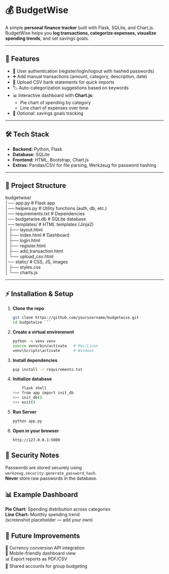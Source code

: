 # 💰 BudgetWise
A simple **personal finance tracker** built with Flask, SQLite, and Chart.js.  
BudgetWise helps you **log transactions, categorize expenses, visualize spending trends**, and set savings goals.  

---

## 🚀 Features
- 🔐 User authentication (register/login/logout with hashed passwords)  
- ➕ Add manual transactions (amount, category, description, date)  
- 📂 Upload CSV bank statements for quick imports  
- 🏷️ Auto-categorization suggestions based on keywords  
- 📊 Interactive dashboard with **Chart.js**:
  - Pie chart of spending by category  
  - Line chart of expenses over time  
- 🎯 Optional: savings goals tracking  

---

## 🛠️ Tech Stack
- **Backend:** Python, Flask  
- **Database:** SQLite  
- **Frontend:** HTML, Bootstrap, Chart.js  
- **Extras:** Pandas/CSV for file parsing, Werkzeug for password hashing  

---

## 📂 Project Structure
budgetwise/  
│── app.py # Flask app  
│── helpers.py # Utility functions (auth, db, etc.)  
│── requirements.txt # Dependencies  
│── budgetwise.db # SQLite database  
│── templates/ # HTML templates (Jinja2)  
│ ├── layout.html  
│ ├── index.html # Dashboard  
│ ├── login.html  
│ ├── register.html  
│ ├── add_transaction.html  
│ └── upload_csv.html  
│── static/ # CSS, JS, images  
│ ├── styles.css  
│ └── charts.js  

---

## ⚡ Installation & Setup  
1. **Clone the repo**  
   ```bash
   git clone https://github.com/yourusername/budgetwise.git
   cd budgetwise ```
2. **Create a virtual environment**  
    ```bash
    python -m venv venv
    source venv/bin/activate   # Mac/Linux
    venv\Scripts\activate      # Windows 
    ````
3. **Install dependencies**  
    ```bash
    pip install -r requirements.txt
    ```
4. **Initialize database**  
    ```bash
        flask shell
    >>> from app import init_db
    >>> init_db()
    >>> exit()
    ```
5. **Run Server**  
    ```bash
    python app.py
    ```
6. **Open in your browser** 
    ```
    http://127.0.0.1:5000
    ``` 
## 🔐 Security Notes  
Passwords are stored securely using `werkzeug.security.generate_password_hash`.  
**Never** store raw passwords in the database.
## 📊 Example Dashboard
**Pie Chart:** Spending distribution across categories  
**Line Chart:** Monthly spending trend  
(screenshot placeholder — add your own)
## 📝 Future Improvements
🔄 Currency conversion API integration  
📱 Mobile-friendly dashboard view  
📊 Export reports as PDF/CSV  
👥 Shared accounts for group budgeting  


